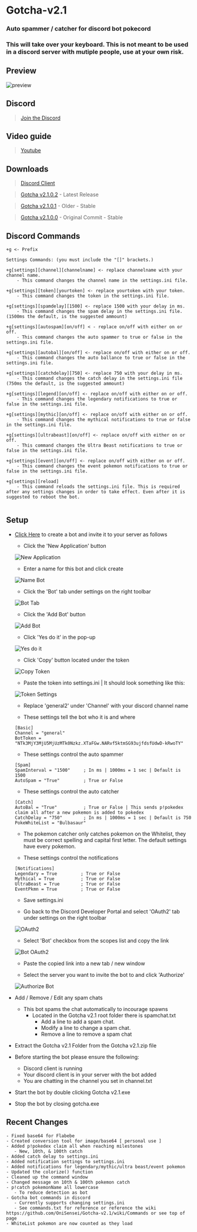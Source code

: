 # Gotcha-v2.1
### Auto spammer / catcher for discord bot pokecord
### This will take over your keyboard. This is not meant to be used in a discord server with mutiple people, use at your own risk.

## Preview
![preview](https://imgur.com/nogZlZY.png)

## Discord
> [Join the Discord](https://discord.gg/6ByeEMy)

## Video guide
> [Youtube](https://www.youtube.com/watch?v=Hc1msF5jaEY)

## Downloads
> [Discord Client](https://discordapp.com/)

> [Gotcha v2.1.0.2](https://github.com/OniSensei/Gotcha-v2.1/releases/tag/2.1.0.2) - Latest Release

> [Gotcha v2.1.0.1](https://github.com/OniSensei/Gotcha-v2.1/releases/tag/2.1.0.1) - Older - Stable

> [Gotcha v2.1.0.0](https://github.com/OniSensei/Gotcha-v2.1/releases/tag/2.1.0.0) - Original Commit - Stable

## Discord Commands
```
+g <- Prefix

Settings Commands: (you must include the "[]" brackets.)

+g[settings][channel][channelname] <- replace channelname with your channel name.
	- This command changes the channel name in the settings.ini file.
	
+g[settings][token][yourtoken] <- replace yourtoken with your token.
	- This command changes the token in the settings.ini file.

+g[settings][spamdelay][1500] <- replace 1500 with your delay in ms.
	- This command changes the spam delay in the settings.ini file. (1500ms the default, is the suggested ammount)

+g[settings][autospam][on/off] < - replace on/off with either on or off.
	- This command changes the auto spammer to true or false in the settings.ini file.

+g[settings][autobal][on/off] <- replace on/off with either on or off.
	- This command changes the auto ballance to true or false in the settings.ini file.
	
+g[settings][catchdelay][750] <- replace 750 with your delay in ms.
	- This command changes the catch delay in the settings.ini file (750ms the default, is the suggested ammount)

+g[settings][legend][on/off] <- replace on/off with either on or off.
	- This command changes the legendary notifications to true or false in the settings.ini file.
	
+g[settings][mythic][on/off] <- replace on/off with either on or off.
	- This command changes the mythical notifications to true or false in the settings.ini file.
	
+g[settings][ultrabeast][on/off] <- replace on/off with either on or off.
	- This command changes the Ultra Beast notifications to true or false in the settings.ini file.
	
+g[settings][event][on/off] <- replace on/off with either on or off.
	- This command changes the event pokemon notifications to true or false in the settings.ini file.
	
+g[settings][reload]
	- This command reloads the settings.ini file. This is required after any settings changes in order to take effect. Even after it is suggested to reboot the bot.
	
```

## Setup

- [Click Here](https://discordapp.com/developers/applications/) to create a bot and invite it to your server as follows
   - Click the 'New Application' button
         
   ![New Application](https://i.imgur.com/2OQwdyk.png)
         
   - Enter a name for this bot and click create
         
   ![Name Bot](https://imgur.com/wdj544W.png)
         
   - Click the 'Bot' tab under settings on the right toolbar
         
   ![Bot Tab](https://imgur.com/1UCYlma.png)
         
   - Click the 'Add Bot' button
         
   ![Add Bot](https://imgur.com/8AlIHjo.png)
         
   - Click 'Yes do it' in the pop-up
       
   ![Yes do it](https://imgur.com/HWg5AZ8.png)
        
   - Click 'Copy' button located under the token
         
   ![Copy Token](https://imgur.com/ImHZxNG.png)
         
   - Paste the token into settings.ini | It should look something like this:
   
   ![Token Settings](https://imgur.com/KOP60Zg.png)
   
   - Replace 'general2' under 'Channel' with your discord channel name
   
   - These settings tell the bot who it is and where 
   ```
   [Basic]
   Channel = "general" 
   BotToken = "NTk3MjY3MjU5MjUzMTk0Nzkz.XTaFGw.NARvf5ktmSG93ujfdsfUdwD-kRwoTY"
   ```
   
   - These settings control the auto spammer
   ```
   [Spam]
   SpamInterval = "1500"     ; In ms | 1000ms = 1 sec | Default is 1500
   AutoSpam = "True"         ; True or False
   ```
   
   - These settings control the auto catcher
   ```
   [Catch]
   AutoBal = "True"          ; True or False | This sends p!pokedex claim all after a new pokemon is added to pokedex
   CatchDelay = "750"        ; In ms | 1000ms = 1 sec | Default is 750
   PokeWhiteList = "Bulbasaur"
   ```      
     - The pokemon catcher only catches pokemon on the Whitelist, they must be correct spelling and capital first letter. The default settings have every pokemon.
      
   - These settings control the notifications
   ```
   [Notifications]
   Legendary = True         ; True or False
   Mythical = True          ; True or False
   UltraBeast = True        ; True or False
   EventPkmn = True         ; True or False
   ```
      
   - Save settings.ini
   
   - Go back to the Discord Developer Portal and select 'OAuth2' tab under settings on the right toolbar
         
   ![OAuth2](https://imgur.com/z24sHdA.png)
        
   - Select 'Bot' checkbox from the scopes list and copy the link
         
   ![Bot OAuth2](https://imgur.com/yhEg5iw.png)
         
   - Paste the copied link into a new tab / new window
                                
   - Select the server you want to invite the bot to and click 'Authorize'
     
   ![Authorize Bot](https://imgur.com/rFa3MHP.png)
   
- Add / Remove / Edit any spam chats
  - This bot spams the chat automatically to incourage spawns
    - Located in the Gotcha v2.1 root folder there is spamchat.txt
      - Add a line to add a spam chat.
      - Modify a line to change a spam chat.
      - Remove a line to remove a spam chat

- Extract the Gotcha v2.1 Folder from the Gotcha v2.1.zip file

- Before starting the bot please ensure the following:
   - Discord client is running
   - Your discord client is in your server with the bot added
   - You are chatting in the channel you set in channel.txt

- Start the bot by double clicking Gotcha v2.1.exe

- Stop the bot by closing gotcha.exe

## Recent Changes
```
- Fixed base64 for Flabebe
- Created conversion tool for image/base64 [ personal use ]
- Added p!pokedex claim all when reaching milestones
   - New, 10th, & 100th catch
- Added catch delay to settings.ini
- Added notification settings to settings.ini
- Added notifications for legendary/mythic/ultra beast/event pokemon
- Updated the colorize() function
- Cleaned up the command window
- Changed message on 10th & 100th pokemon catch
- p!catch pokemonName all lowercase
   - To reduce detection as bot
- Gotcha bot commands in discord 
   - Currently supports changing settings.ini
   - See commands.txt for reference or reference the wiki https://github.com/OniSensei/Gotcha-v2.1/wiki/Commands or see top of page
- WhiteList pokemon are now counted as they load
```
